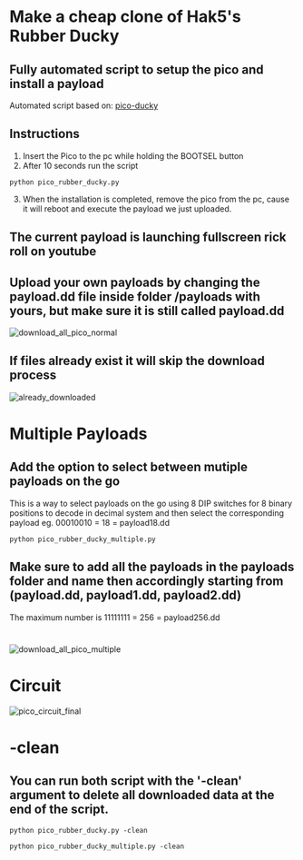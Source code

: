 # Make a cheap clone of Hak5's Rubber Ducky
## Fully automated script to setup the pico and install a payload
Automated script based on: [pico-ducky](https://github.com/dbisu/pico-ducky) 
## Instructions
1) Insert the Pico to the pc while holding the BOOTSEL button
2) After 10 seconds run the script
```
python pico_rubber_ducky.py
```
3) When the installation is completed, remove the pico from the pc, cause it will reboot and execute the payload we just uploaded.

## The current payload is launching fullscreen rick roll on youtube 
## Upload your own payloads by changing the payload.dd file inside folder /payloads with yours, but make sure it is still called payload.dd
![download_all_pico_normal](https://github.com/user-attachments/assets/2312b81a-9191-4ad5-b6f7-8aebd8bb8950)

## If files already exist it will skip the download process
![already_downloaded](https://github.com/user-attachments/assets/b57d003f-85ba-434b-a923-0cf3ff47eb36)

# Multiple Payloads
## Add the option to select between mutiple payloads on the go
This is a way to select payloads on the go using 8 DIP switches for 8 binary positions to decode in decimal system and then select the corresponding payload eg. 00010010 = 18 = payload18.dd
```
python pico_rubber_ducky_multiple.py
```
## Make sure to add all the payloads in the payloads folder and name then accordingly starting from (payload.dd, payload1.dd, payload2.dd)
The maximum number is 11111111 = 256 = payload256.dd
#
![download_all_pico_multiple](https://github.com/user-attachments/assets/8a0cec18-1e14-4238-8d01-035e5d8b4c6d)

# Circuit
![pico_circuit_final](https://github.com/user-attachments/assets/1c5e8cad-187f-4e42-9b2a-d40959b1c7d8)

# -clean
## You can run both script with the '-clean' argument to delete all downloaded data at the end of the script.
```
python pico_rubber_ducky.py -clean 
```
```
python pico_rubber_ducky_multiple.py -clean
```
